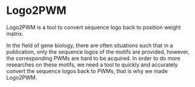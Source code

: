 # Logo2PWM

Logo2PWM is a tool to convert sequence logo back to position weight matrix. 

In the field of gene biology, there are often situations such that in a publication, only the sequence logos of the motifs are provided, however, the corresponding PWMs are hard to be acquired. In order to do more researches on these motifs, we need a tool to quickly and accurately convert the sequence logos back to PWMs, that is why we made Logo2PWM.


